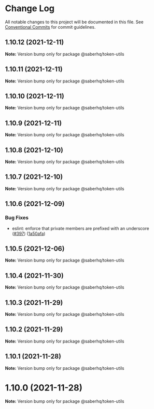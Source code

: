 # Change Log

All notable changes to this project will be documented in this file.
See [Conventional Commits](https://conventionalcommits.org) for commit guidelines.

## 1.10.12 (2021-12-11)

**Note:** Version bump only for package @saberhq/token-utils





## 1.10.11 (2021-12-11)

**Note:** Version bump only for package @saberhq/token-utils





## 1.10.10 (2021-12-11)

**Note:** Version bump only for package @saberhq/token-utils





## 1.10.9 (2021-12-11)

**Note:** Version bump only for package @saberhq/token-utils





## 1.10.8 (2021-12-10)

**Note:** Version bump only for package @saberhq/token-utils





## 1.10.7 (2021-12-10)

**Note:** Version bump only for package @saberhq/token-utils





## 1.10.6 (2021-12-09)


### Bug Fixes

* eslint: enforce that private members are prefixed with an underscore ([#397](https://github.com/saber-hq/solana-common/issues/397)) ([1a50afa](https://github.com/saber-hq/solana-common/commit/1a50afaf13cb4389ba009fd4bdf206a4db2cad93))





## 1.10.5 (2021-12-06)

**Note:** Version bump only for package @saberhq/token-utils





## 1.10.4 (2021-11-30)

**Note:** Version bump only for package @saberhq/token-utils





## 1.10.3 (2021-11-29)

**Note:** Version bump only for package @saberhq/token-utils





## 1.10.2 (2021-11-29)

**Note:** Version bump only for package @saberhq/token-utils





## 1.10.1 (2021-11-28)

**Note:** Version bump only for package @saberhq/token-utils





# 1.10.0 (2021-11-28)

**Note:** Version bump only for package @saberhq/token-utils
